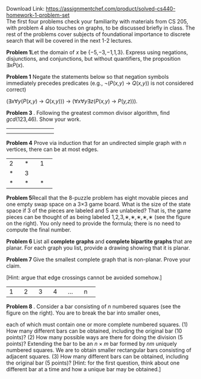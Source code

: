 Download Link: https://assignmentchef.com/product/solved-cs440-homework-1-problem-set
<br>
The first four problems check your familiarity with materials from CS 205, with problem 4 also touches on graphs, to be discussed briefly in class. The rest of the problems cover subjects of foundational importance to discrete search that will be covered in the next 1-2 lectures.

<strong>Problem 1</strong>Let the domain of <em>x </em>be {−5<em>,</em>−3<em>,</em>−1<em>,</em>1<em>,</em>3}. Express using negations, disjunctions, and conjunctions, but without quantifiers, the proposition ∃<em>xP</em>(<em>x</em>).

<strong>Problem 1</strong> Negate the statements below so that negation symbols immediately precedes predicates (e.g., ¬(<em>P</em>(<em>x,y</em>) → <em>Q</em>(<em>x,y</em>)) is not considered correct)

(∃<em>x</em>∀<em>y</em>(<em>P</em>(<em>x,y</em>) → <em>Q</em>(<em>x,y</em>))) → (∀<em>x</em>∀<em>y</em>∃<em>z</em>(<em>P</em>(<em>x,y</em>) → <em>P</em>(<em>y,z</em>)))<em>.</em>

<strong>Problem 3 </strong>. Following the greatest common divisor algorithm, find <em>gcd</em>(123<em>,</em>46). Show your work.

<table>

 <tbody>

  <tr>

   <td width="95"></td>

  </tr>

  <tr>

   <td></td>

   <td></td>

  </tr>

 </tbody>

</table>

<strong>Problem 4</strong> Prove via induction that for an undirected simple graph with <em>n </em>vertices, there can be at most  edges.

<table width="0">

 <tbody>

  <tr>

   <td width="25">2</td>

   <td width="25">*</td>

   <td width="25">1</td>

  </tr>

  <tr>

   <td width="25">*</td>

   <td width="25">3</td>

   <td width="25"> </td>

  </tr>

  <tr>

   <td width="25">*</td>

   <td width="25">*</td>

   <td width="25">*</td>

  </tr>

 </tbody>

</table>

<strong>Problem 5</strong>Recall that the 8-puzzle problem has eight movable pieces and one empty swap space on a 3×3 game board. What is the size of the state space if 3 of the pieces are labeled and 5 are unlabeled? That is, the game pieces can be thought of as being labeled 1<em>,</em>2<em>,</em>3<em>,</em>∗<em>,</em>∗<em>,</em>∗<em>,</em>∗<em>,</em>∗ (see the figure on the right). You only need to provide the formula; there is no need to compute the final number.

<strong>Problem 6 </strong> List all <strong>complete graphs </strong>and <strong>complete bipartite graphs </strong>that are planar. For each graph you list, provide a drawing showing that it is planar.

<strong>Problem 7 </strong> Give the smallest complete graph that is non-planar. Prove your claim.

[Hint: argue that edge crossings cannot be avoided somehow.]

<table width="0">

 <tbody>

  <tr>

   <td width="23">1</td>

   <td width="23">2</td>

   <td width="23">3</td>

   <td width="23">4</td>

   <td width="27">…</td>

   <td width="23">n</td>

  </tr>

 </tbody>

</table>

<strong>Problem 8 </strong>. Consider a bar consisting of <em>n </em>numbered squares (see the figure on the right). You are to break the bar into smaller ones,

each of which must contain one or more complete numbered squares. (1) How many different bars can be obtained, including the original bar (10 points)? (2) How many possible ways are there for doing the division (5 points)? Extending the bar to be an <em>n </em>× <em>m </em>bar formed by <em>nm </em>uniquely numbered squares. We are to obtain smaller rectangular bars consisting of adjacent squares. (3) How many different bars can be obtained, including the original bar (5 points)? [Hint: for the first question, think about one different bar at a time and how a unique bar may be obtained.]